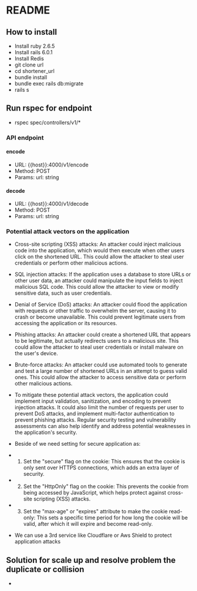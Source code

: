 # README
## How to install
- Install ruby 2.6.5
- Install rails 6.0.1
- Install Redis
- git clone url
- cd shortener_url
- bundle install
- bundle exec rails db:migrate
- rails s

## Run rspec for endpoint
- rspec spec/controllers/v1/*


### API endpoint
#### encode
- URL: {{host}}:4000/v1/encode
- Method: POST
- Params: url: string

#### decode
- URL: {{host}}:4000/v1/decode
- Method: POST
- Params: url: string

### Potential attack vectors on the application

- Cross-site scripting (XSS) attacks: An attacker could inject malicious code into the application, which would then execute when other users click on the shortened URL. This could allow the attacker to steal user credentials or perform other malicious actions.

- SQL injection attacks: If the application uses a database to store URLs or other user data, an attacker could manipulate the input fields to inject malicious SQL code. This could allow the attacker to view or modify sensitive data, such as user credentials.

- Denial of Service (DoS) attacks: An attacker could flood the application with requests or other traffic to overwhelm the server, causing it to crash or become unavailable. This could prevent legitimate users from accessing the application or its resources.

- Phishing attacks: An attacker could create a shortened URL that appears to be legitimate, but actually redirects users to a malicious site. This could allow the attacker to steal user credentials or install malware on the user's device.

- Brute-force attacks: An attacker could use automated tools to generate and test a large number of shortened URLs in an attempt to guess valid ones. This could allow the attacker to access sensitive data or perform other malicious actions.

- To mitigate these potential attack vectors, the application could implement input validation, sanitization, and encoding to prevent injection attacks. It could also limit the number of requests per user to prevent DoS attacks, and implement multi-factor authentication to prevent phishing attacks. Regular security testing and vulnerability assessments can also help identify and address potential weaknesses in the application's security.

- Beside of we need setting for secure application as:
- 1. Set the "secure" flag on the cookie: This ensures that the cookie is only sent over HTTPS connections, which adds an extra layer of security.

- 2. Set the "HttpOnly" flag on the cookie: This prevents the cookie from being accessed by JavaScript, which helps protect against cross-site scripting (XSS) attacks.

- 3. Set the "max-age" or "expires" attribute to make the cookie read-only: This sets a specific time period for how long the cookie will be valid, after which it will expire and become read-only.
- We can use a 3rd service like Cloudflare or Aws Shield to protect application attacks

## Solution for scale up and resolve problem the duplicate or collision

* 
 